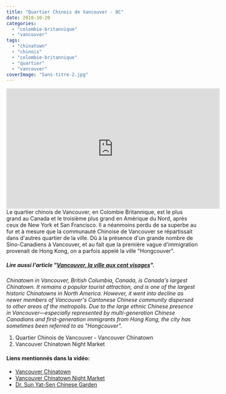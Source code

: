 ```yaml
---
title: "Quartier Chinois de Vancouver - BC"
date: 2010-10-20
categories: 
  - "colombie-britannique"
  - "vancouver"
tags: 
  - "chinatown"
  - "chinois"
  - "colombie-britannique"
  - "quartier"
  - "vancouver"
coverImage: "Sans-titre-2.jpg"
---
```

<center>
<iframe src="https://www.youtube.com/embed/SnxB0npLHT4" width="560" height="315" frameborder="0" allowfullscreen="allowfullscreen"></iframe>
</center>
Le quartier chinois de Vancouver, en Colombie Britannique, est le plus grand au Canada et le troisième plus grand en Amérique du Nord, après ceux de New York et San Francisco. Il a néanmoins perdu de sa superbe au fur et à mesure que la communauté Chinoise de Vancouver se répartissait dans d'autres quartier de la ville. Dû à la présence d'un grande nombre de Sino-Canadiens à Vancouver, et au fait que la première vague d'immigration provenait de Hong Kong, on a parfois appelé la ville "Hongcouver".

##### Lire aussi l'article "[Vancouver, la ville aux cent visages](https://noteauvoyageur.eu/vivre-vancouver-2e-partie/)".

_Chinatown in Vancouver, British Columbia, Canada, is Canada's largest Chinatown. It remains a popular tourist attraction, and is one of the largest historic Chinatowns in North America. However, it went into decline as newer members of Vancouver's Cantonese Chinese community dispersed to other areas of the metropolis. Due to the large ethnic Chinese presence in Vancouver—especially represented by multi-generation Chinese Canadians and first-generation immigrants from Hong Kong, the city has sometimes been referred to as "Hongcouver"._

1. Quartier Chinois de Vancouver - Vancouver Chinatown
2. Vancouver Chinatown Night Market

#### Liens mentionnés dans la vidéo:

- [Vancouver Chinatown](http://www.vancouver-chinatown.com/)
- [Vancouver Chinatown Night Market](http://www.vancouver-chinatown.com/events/2017/ysc_main.php)
- [Dr. Sun Yat-Sen Chinese Garden](http://www.vancouverchinesegarden.com/)
